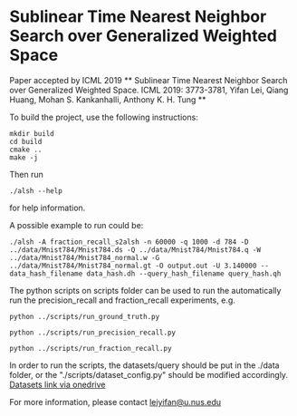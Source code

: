 # Sublinear Time Nearest Neighbor Search over Generalized Weighted Space

Paper accepted by ICML 2019
** Sublinear Time Nearest Neighbor Search over Generalized Weighted Space. ICML 2019: 3773-3781, Yifan Lei, Qiang Huang, Mohan S. Kankanhalli, Anthony K. H. Tung **

To build the project, use the following instructions:

```
mkdir build
cd build
cmake ..
make -j
```

Then run 
```
./alsh --help
```
for help information.

A possible example to run could be:
```
./alsh -A fraction_recall_s2alsh -n 60000 -q 1000 -d 784 -D ../data/Mnist784/Mnist784.ds -Q ../data/Mnist784/Mnist784.q -W ../data/Mnist784/Mnist784_normal.w -G ../data/Mnist784/Mnist784_normal.gt -O output.out -U 3.140000 --data_hash_filename data_hash.dh --query_hash_filename query_hash.qh
```

The python scripts on scripts folder can be used to run the automatically run the precision_recall and fraction_recall experiments, e.g.
```
python ../scripts/run_ground_truth.py
```
```
python ../scripts/run_precision_recall.py
```
```
python ../scripts/run_fraction_recall.py
```

In order to run the scripts, the datasets/query should be put in the ./data folder, or the "./scripts/dataset_config.py" should be modified accordingly.
[Datasets link via onedrive](https://1drv.ms/u/s!Ascf3jEjrVdxgvAsrTrUdH2G5p0-wg?e=pgN5j0)


For more information, please contact leiyifan@u.nus.edu